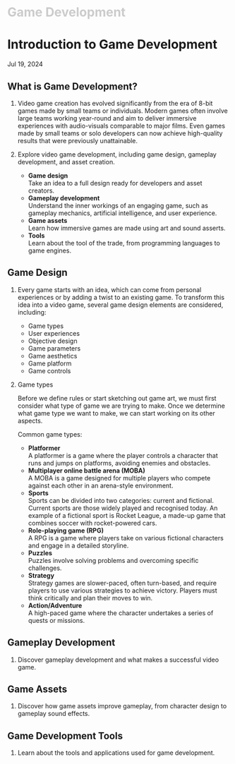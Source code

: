 <h1 style="color: #ccc">Game Development</h1>

# Introduction to Game Development

Jul 19, 2024

## What is Game Development?

1.  Video game creation has evolved significantly from the era of 8-bit games made by small teams or individuals. Modern games often involve large teams working year-round and aim to deliver immersive experiences with audio-visuals comparable to major films. Even games made by small teams or solo developers can now achieve high-quality results that were previously unattainable.

2.  Explore video game development, including game design, gameplay development, and asset creation.

    -   **Game design** <br> Take an idea to a full design ready for developers and asset creators.
    -   **Gameplay development** <br> Understand the inner workings of an engaging game, such as gameplay mechanics, artificial intelligence, and user experience.
    -   **Game assets** <br> Learn how immersive games are made using art and sound asserts.
    -   **Tools** <br> Learn about the tool of the trade, from programming languages to game engines.

## Game Design

1.  Every game starts with an idea, which can come from personal experiences or by adding a twist to an existing game. To transform this idea into a video game, several game design elements are considered, including:

    -   Game types
    -   User experiences
    -   Objective design
    -   Game parameters
    -   Game aesthetics
    -   Game platform
    -   Game controls

2.  Game types

    Before we define rules or start sketching out game art, we must first consider what type of game we are trying to make. Once we determine what game type we want to make, we can start working on its other aspects.

    Common game types:

    -   **Platformer** <br> A platformer is a game where the player controls a character that runs and jumps on platforms, avoiding enemies and obstacles.
    -   **Multiplayer  online battle arena (MOBA)** <br> A MOBA is a game designed for multiple players who compete against each other in an arena-style environment.
    -   **Sports** <br> Sports can be divided into two categories: current and fictional. Current sports are those widely played and recognised today. An example of a fictional sport is Rocket League, a made-up game that combines soccer with rocket-powered cars.
    -   **Role-playing game (RPG)** <br> A RPG is a game where players take on various fictional characters and engage in a detailed storyline.
    -   **Puzzles** <br> Puzzles involve solving problems and overcoming specific challenges.
    -   **Strategy** <br> Strategy games are slower-paced, often turn-based, and require players to use various strategies to achieve victory. Players must think critically and plan their moves to win.
    -   **Action/Adventure** <br> A high-paced game where the character undertakes a series of quests or missions.

## Gameplay Development

1.  Discover gameplay development and what makes a successful video game.

## Game Assets

1.  Discover how game assets improve gameplay, from character design to gameplay sound effects.

## Game Development Tools

1.  Learn about the tools and applications used for game development.
